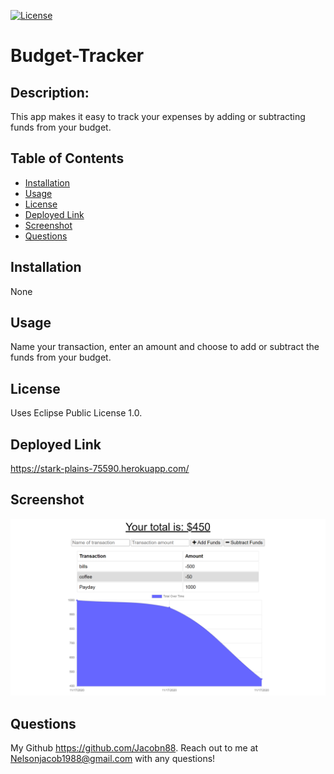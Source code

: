 
  [![License](https://img.shields.io/badge/License-EPL%201.0-red.svg)](https://opensource.org/licenses/EPL-1.0)
  # Budget-Tracker
  
  ## Description:
  This app makes it easy to track your expenses by adding or subtracting funds from your budget.
  
  ## Table of Contents
  
  - [Installation](#installation)
  - [Usage](#usage)
  - [License](#license)
  - [Deployed Link](#deployed)
  - [Screenshot](#Screenshot)
  - [Questions](#questions) 

  ## Installation
  None
  ## Usage
  Name your transaction, enter an amount and choose to add or subtract the funds from your budget.
  ## License
  Uses Eclipse Public License 1.0.
  ## Deployed Link
  https://stark-plains-75590.herokuapp.com/
  ## Screenshot
  ![](images/budget-tracker.PNG)
  ## Questions
  My Github https://github.com/Jacobn88.
  Reach out to me at Nelsonjacob1988@gmail.com with any questions!
